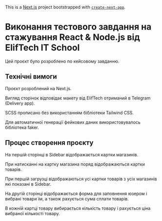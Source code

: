 This is a [Next.js](https://nextjs.org/) project bootstrapped with [`create-next-app`](https://github.com/vercel/next.js/tree/canary/packages/create-next-app).

# Виконання тестового завдання на стажування React & Node.js від ElifTech IT School

Цей проєкт було розроблено по кейсовому завданню.

## Технічні вимоги

Проєкт розроблений на Next.js.

Вигляд сторінок відповідає макету від ElifTech отриманий в Telegram (Delivery app).

SCSS прописано без використанням бібліотеки Tailwind CSS.

Для автоматичної генерації фейкових даних використовувалось бібліотека faker.

## Процес створення проєкту

На першій сторінці в Sidebar відображається картки магазинів.

При натисканні на картку магазина поряд відображаються картки товарів.

При першій загрузці відображаються усі картки товарів з усіх магазинів які показані в Sidebar.

На другій сторінці відображається форма для заповнення юзером і вибрані товари їм, а також рахується сума сплати товарів.

В кожній картці товару вибирається кількість товару і рахується ціна вибраної кількості товару.



